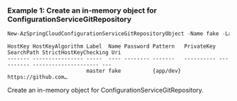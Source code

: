 ### Example 1: Create an in-memory object for ConfigurationServiceGitRepository
```powershell
New-AzSpringCloudConfigurationServiceGitRepositoryObject -Name fake -Label master -Uri "https://github.com/fake-user/fake-repository" -Pattern "app/dev" -debug
```

```output
HostKey HostKeyAlgorithm Label  Name Password Pattern   PrivateKey SearchPath StrictHostKeyChecking Uri
------- ---------------- -----  ---- -------- -------   ---------- ---------- --------------------- ---
                         master fake          {app/dev}                                             https://github.com…
```

Create an in-memory object for ConfigurationServiceGitRepository.